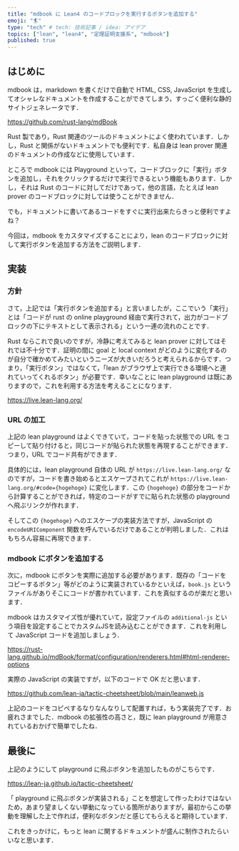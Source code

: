```yaml
---
title: "mdbook に Lean4 のコードブロックを実行するボタンを追加する"
emoji: "🏄"
type: "tech" # tech: 技術記事 / idea: アイデア
topics: ["lean", "lean4", "定理証明支援系", "mdbook"]
published: true
---
```


## はじめに

mdbook は，markdown を書くだけで自動で HTML, CSS, JavaScript を生成してオシャレなドキュメントを作成することができてしまう，すっごく便利な静的サイトジェネレータです．

https://github.com/rust-lang/mdBook

Rust 製であり，Rust 関連のツールのドキュメントによく使われています．しかし，Rust と関係がないドキュメントでも便利です．私自身は lean prover 関連のドキュメントの作成などに使用しています．

ところで mdbook には Playground といって，コードブロックに「実行」ボタンを追加し，それをクリックするだけで実行できるという機能もあります．しかし，それは Rust のコードに対してだけであって，他の言語，たとえば lean prover のコードブロックに対しては使うことができません．

でも，ドキュメントに書いてあるコードをすぐに実行出来たらきっと便利ですよね？

今回は，mdbook をカスタマイズすることにより，lean のコードブロックに対して実行ボタンを追加する方法をご説明します．

## 実装

### 方針

さて，上記では「実行ボタンを追加する」と言いましたが，ここでいう「実行」とは「コードが rust の online playground 経由で実行されて，出力がコードブロックの下にテキストとして表示される」という一連の流れのことです．

Rust ならこれで良いのですが，冷静に考えてみると lean prover に対してはそれでは不十分です．証明の間に goal と local context がどのように変化するのが自分で確かめてみたいというニーズが大きいだろうと考えられるからです．つまり，「実行ボタン」ではなくて，「lean がブラウザ上で実行できる環境へと連れていってくれるボタン」が必要です．幸いなことに lean playground は既にありますので，これを利用する方法を考えることになります．

https://live.lean-lang.org/

### URL の加工

上記の lean playground はよくできていて，コードを貼った状態での URL をコピーして貼り付けると，同じコードが貼られた状態を再現することができます．つまり，URL でコード共有ができます．

具体的には，lean playground 自体の URL が `https://live.lean-lang.org/` なのですが，コードを書き始めるとエスケープされてこれが `https://live.lean-lang.org/#code={hogehoge}` に変化します．この `{hogehoge}` の部分をコードから計算することができれば，特定のコードがすでに貼られた状態の playground へ飛ぶリンクが作れます．

そしてこの `{hogehoge}` へのエスケープの実装方法ですが，JavaScript の `encodeURIComponent` 関数を呼んでいるだけであることが判明しました．これはもちろん容易に再現できます．

### mdbook にボタンを追加する

次に，mdbook にボタンを実際に追加する必要があります．既存の「コードをコピーするボタン」等がどのように実装されているかといえば，`book.js` というファイルがありそこにコードが書かれています．これを真似するのが楽だと思います．

mdbook はカスタマイズ性が優れていて，設定ファイルの `additional-js` という項目を設定することでカスタムJSを読み込むことができます．これを利用して JavaScript コードを追加しましょう．

https://rust-lang.github.io/mdBook/format/configuration/renderers.html#html-renderer-options

実際の JavaScript の実装ですが，以下のコードで OK だと思います．

https://github.com/lean-ja/tactic-cheetsheet/blob/main/leanweb.js

上記のコードをコピペするなりなんなりして配置すれば，もう実装完了です．お疲れさまでした．mdbook の拡張性の高さと，既に lean playground が用意されているおかげで簡単でしたね．

## 最後に

上記のようにして playground に飛ぶボタンを追加したものがこちらです．

https://lean-ja.github.io/tactic-cheetsheet/

「 playground に飛ぶボタンが実装される」ことを想定して作ったわけではないため，あまり望ましくない挙動になっている箇所がありますが，最初からこの挙動を理解した上で作れば，便利なボタンだと感じてもらえると期待しています．

これをきっかけに，もっと lean に関するドキュメントが盛んに制作されたらいいなと思います．